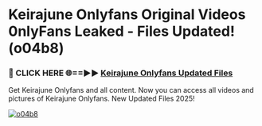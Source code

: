# Keirajune Onlyfans Original Videos 0nlyFans Leaked - Files Updated! (o04b8)

<h3>🔴 CLICK HERE 🌐==►► <a href="https://tinyurl.com/2m67pmp6" rel="nofollow">Keirajune Onlyfans Updated Files</a></h3>

Get Keirajune Onlyfans and all content. Now you can access all videos and pictures of Keirajune Onlyfans. New Updated Files 2025!

[![o04b8](https://i.imgur.com/H4QAA4z.gif)](https://tinyurl.com/2m67pmp6)